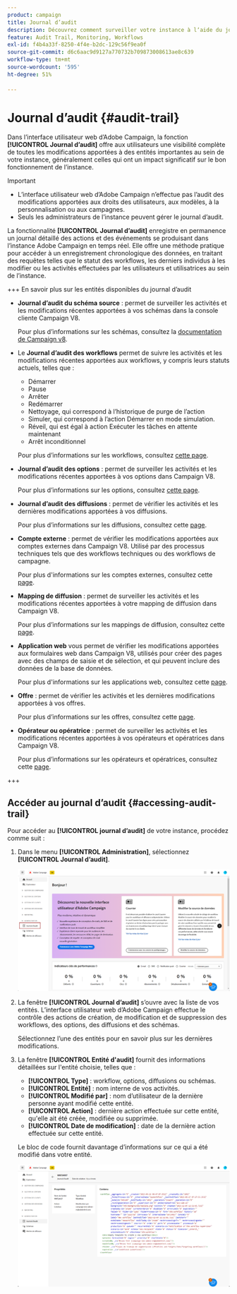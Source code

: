```yaml
---
product: campaign
title: Journal d’audit
description: Découvrez comment surveiller votre instance à lʼaide du journal dʼaudit Campaign
feature: Audit Trail, Monitoring, Workflows
exl-id: f4b4a33f-8250-4f4e-b2dc-129c56f9ea0f
source-git-commit: d6c6aac9d9127a770732b709873008613ae8c639
workflow-type: tm+mt
source-wordcount: '595'
ht-degree: 51%

---
```


# Journal d’audit {#audit-trail}

Dans l’interface utilisateur web d’Adobe Campaign, la fonction **[!UICONTROL Journal d’audit]** offre aux utilisateurs une visibilité complète de toutes les modifications apportées à des entités importantes au sein de votre instance, généralement celles qui ont un impact significatif sur le bon fonctionnement de l’instance.

>[!IMPORTANT]
>
>* L’interface utilisateur web d’Adobe Campaign n’effectue pas l’audit des modifications apportées aux droits des utilisateurs, aux modèles, à la personnalisation ou aux campagnes.
>* Seuls les administrateurs de l’instance peuvent gérer le journal d’audit.

La fonctionnalité **[!UICONTROL Journal d’audit]** enregistre en permanence un journal détaillé des actions et des événements se produisant dans l’instance Adobe Campaign en temps réel. Elle offre une méthode pratique pour accéder à un enregistrement chronologique des données, en traitant des requêtes telles que le statut des workflows, les derniers individus à les modifier ou les activités effectuées par les utilisateurs et utilisatrices au sein de l’instance.

+++ En savoir plus sur les entités disponibles du journal d’audit

* **Journal d’audit du schéma source** : permet de surveiller les activités et les modifications récentes apportées à vos schémas dans la console cliente Campaign V8.

  Pour plus d’informations sur les schémas, consultez la [documentation de Campaign v8](https://experienceleague.adobe.com/fr/docs/campaign/campaign-v8/developer/shemas-forms/schemas).

* Le **Journal d’audit des workflows** permet de suivre les activités et les modifications récentes apportées aux workflows, y compris leurs statuts actuels, telles que :

   * Démarrer
   * Pause
   * Arrêter
   * Redémarrer
   * Nettoyage, qui correspond à l’historique de purge de l’action
   * Simuler, qui correspond à l’action Démarrer en mode simulation.
   * Réveil, qui est égal à action Exécuter les tâches en attente maintenant
   * Arrêt inconditionnel

  Pour plus d’informations sur les workflows, consultez [cette page](../workflows/gs-workflows.md).

* **Journal d’audit des options** : permet de surveiller les activités et les modifications récentes apportées à vos options dans Campaign V8.

  Pour plus d’informations sur les options, consultez [cette page](https://experienceleague.adobe.com/fr/docs/campaign-classic/using/installing-campaign-classic/appendices/configuring-campaign-options).

* **Journal d’audit des diffusions** : permet de vérifier les activités et les dernières modifications apportées à vos diffusions.

  Pour plus d’informations sur les diffusions, consultez cette [page](../msg/gs-deliveries.md).

* **Compte externe** : permet de vérifier les modifications apportées aux comptes externes dans Campaign V8. Utilisé par des processus techniques tels que des workflows techniques ou des workflows de campagne.

  Pour plus d&#39;informations sur les comptes externes, consultez cette [page](../administration/external-account.md).

* **Mapping de diffusion** : permet de surveiller les activités et les modifications récentes apportées à votre mapping de diffusion dans Campaign V8.

  Pour plus d’informations sur les mappings de diffusion, consultez cette [page](https://experienceleague.adobe.com/fr/docs/campaign/campaign-v8/audience/add-profiles/target-mappings).

* **Application web** vous permet de vérifier les modifications apportées aux formulaires web dans Campaign V8, utilisés pour créer des pages avec des champs de saisie et de sélection, et qui peuvent inclure des données de la base de données.

  Pour plus d&#39;informations sur les applications web, consultez cette [page](https://experienceleague.adobe.com/fr/docs/campaign/campaign-v8/content/webapps).

* **Offre** : permet de vérifier les activités et les dernières modifications apportées à vos offres.

  Pour plus d’informations sur les offres, consultez cette [page](../msg/offers.md).

* **Opérateur ou opératrice** : permet de surveiller les activités et les modifications récentes apportées à vos opérateurs et opératrices dans Campaign V8.

  Pour plus d’informations sur les opérateurs et opératrices, consultez cette [page](https://experienceleague.adobe.com/fr/docs/campaign/campaign-v8/offers/interaction-settings/interaction-operators).

+++

## Accéder au journal d’audit {#accessing-audit-trail}

Pour accéder au **[!UICONTROL journal d’audit]** de votre instance, procédez comme suit :

1. Dans le menu **[!UICONTROL Administration]**, sélectionnez **[!UICONTROL Journal d’audit]**.

   ![Capture d’écran affichant le menu Administration avec l’option Journal d’audit sélectionnée](assets/audit-trail-1.png)

1. La fenêtre **[!UICONTROL Journal d’audit]** s’ouvre avec la liste de vos entités. L’interface utilisateur web d’Adobe Campaign effectue le contrôle des actions de création, de modification et de suppression des workflows, des options, des diffusions et des schémas.

   Sélectionnez l’une des entités pour en savoir plus sur les dernières modifications.

1. La fenêtre **[!UICONTROL Entité d&#39;audit]** fournit des informations détaillées sur l&#39;entité choisie, telles que :

   * **[!UICONTROL Type]** : workflow, options, diffusions ou schémas.
   * **[!UICONTROL Entité]** : nom interne de vos activités.
   * **[!UICONTROL Modifié par]** : nom d’utilisateur de la dernière personne ayant modifié cette entité.
   * **[!UICONTROL Action]** : dernière action effectuée sur cette entité, qu&#39;elle ait été créée, modifiée ou supprimée.
   * **[!UICONTROL Date de modification]** : date de la dernière action effectuée sur cette entité.

   Le bloc de code fournit davantage d’informations sur ce qui a été modifié dans votre entité.

   ![Capture d’écran affichant la fenêtre Entité d’audit avec des informations détaillées sur les modifications](assets/audit-trail-2.png)